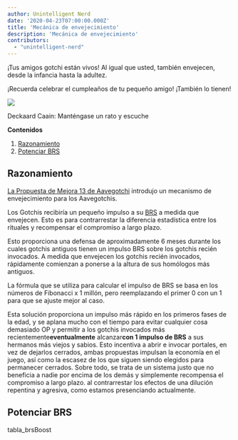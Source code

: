 ```yaml
---
author: Unintelligent Nerd
date: '2020-04-23T07:00:00.000Z'
title: 'Mecánica de envejecimiento'
description: 'Mecánica de envejecimiento'
contributors:
  - "unintelligent-nerd"
---
```


¡Tus amigos gotchi están vivos! Al igual que usted, también envejecen, desde la infancia hasta la adultez.

¡Recuerda celebrar el cumpleaños de tu pequeño amigo! ¡También lo tienen!

<div class="headerImageContainer">
<img class="headerImage" src="/aging-mechanic/aging-mechanic.png">
<p class="headerImageText">Deckaard Caain: Manténgase un rato y escuche</p>
</div>

<div class="contentsBox">

**Contenidos**

<ol>
<li><a href=#rationale>Razonamiento</a></li>
<li><a href=#brs-boost>Potenciar BRS</a></li>
</ol>

</div>

## Razonamiento

[La Propuesta de Mejora 13 de Aavegotchi](/aavegotchi-improvement-proposals#add-an-aging-mechanic-to-affect-aavegotchi-rarity-scores) introdujo un mecanismo de envejecimiento para los Aavegotchis.

Los Gotchis recibiría un pequeño impulso a su [BRS](/rarity-farming#base-rarity-score) a medida que envejecen. Esto es para contrarrestar la diferencia estadística entre los rituales y recompensar el compromiso a largo plazo.

Esto proporciona una defensa de aproximadamente 6 meses durante los cuales gotchis antiguos tienen un impulso BRS sobre los gotchis recién invocados. A medida que envejecen los gotchis recién invocados, rápidamente comienzan a ponerse a la altura de sus homólogos más antiguos.

La fórmula que se utiliza para calcular el impulso de BRS se basa en los números de Fibonacci x 1 millón, pero reemplazando el primer 0 con un 1 para que se ajuste mejor al caso.

Esta solución proporciona un impulso más rápido en los primeros fases de la edad, y se aplana mucho con el tiempo para evitar cualquier cosa demasiado OP y permitir a los gotchis invocados más recientemente**eventualmente** alcanzar**con 1 impulso de BRS** a sus hermanos más viejos y sabios. Esto incentiva a abrir e invocar portales, en vez de dejarlos cerrados, ambas propuestas impulsan la economía en el juego, así como la escasez de los que siguen siendo elegidos para permanecer cerrados. Sobre todo, se trata de un sistema justo que no beneficia a nadie por encima de los demás y simplemente recompensa el compromiso a largo plazo. al contrarrestar los efectos de una dilución repentina y agresiva, como estamos presenciando actualmente.

## Potenciar BRS

tabla_brsBoost

